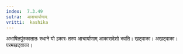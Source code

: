```yaml
---
index:  7.3.49
sutra:  आदाचार्याणाम्
vritti:  kashika 
---
```


अभाषितपुंस्कातातः स्थाने यो ऽकारः तस्य आचार्याणाम् आकारादेशो भवति। खट्वाका। अखट्वाका। परमखट्वाका।

